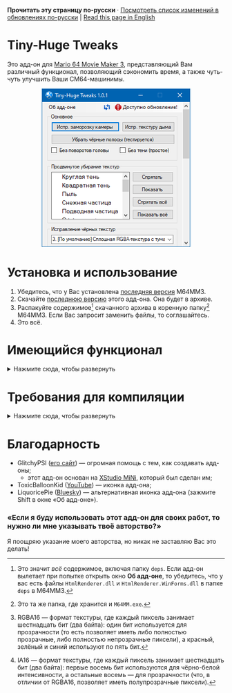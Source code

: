 **Прочитать эту страницу по-русски** · [Посмотреть список изменений в обновлениях по-русски](https://github.com/vazhka-dolya/TinyHugeTweaks/blob/main/Changelog.ru.md) | [Read this page in English](https://github.com/vazhka-dolya/TinyHugeTweaks/blob/main/README.md)

# Tiny-Huge Tweaks
Это адд-он для [Mario 64 Movie Maker 3](https://github.com/projectcomet64/M64MM), представляющий Вам различный функционал, позволяющий сэкономить время, а также чуть-чуть улучшить Ваши СМ64-машинимы.
<p align="center">
  <img src="https://github.com/vazhka-dolya/TinyHugeTweaks/blob/main/GitHubImg/ReadmeImage3_rus.png"/>
</p>

# Установка и использование
1. Убедитесь, что у Вас установлена [последняя версия](https://github.com/projectcomet64/M64MM/releases/latest) M64MM3.
2. Скачайте [последнюю версию](https://github.com/vazhka-dolya/TinyHugeTweaks/releases/latest) этого адд-она. Она будет в архиве.
3. Распакуйте содержимое[^1] скачанного архива в коренную папку[^2] M64MM3. Если Вас запросит заменить файлы, то соглашайтесь.
4. Это всё.
# Имеющийся функционал
<details>
  <summary>Нажмите сюда, чтобы развернуть</summary>

## Исправить заморозку камеры
Реализовывает [GameShark-код от sm64rise и integerbang](https://www.youtube.com/watch?v=FBRHespARdY), исправляющий отдаление камеры при её заморозке. Задумано как своего рода «ярлык», чтобы не нужно было заново вводить этот код каждый раз, когда используешь какой-то новый ROM.
## Без поворотов головы
Заменяет обычную анимацию стояния на анимацию чтения/C-Up, которая не имеет потенциально нежелательных вращений головы. Можно включать и выключать. Задумано как ярлык.
## Убрать чёрные полосы
Реализовывает твик из SM64 ROM Manager'а, убирающий чёрные полосы, которые есть в СМ64 и множестве ROM-хаков.
## Без тени (простое)
Реализовывает простой GameShark-код, убирающий тень у Марио. Скорее всего не будет работать с пользовательскими моделями. Задумано как ярлык.
## Исправить текстуру дыма
Реализовывает твик из SM64 ROM Manager'а, который исправляет ошибку, где у текстуры дыма выставлен формат RGBA16[^3] вместо IA16[^4].
## Продвинутое убирание текстур
Буквально стирает текстуры, превращая их в пустые, полностью прозрачные картинки. Также имеет возможность возвращать стёртые текстуры. Поддерживает множество различных текстур.
## Исправление чёрных текстур
Реализовывает [SM64 Save State Fixer](https://github.com/vazhka-dolya/sm64_save_state_fixer), исправляющий ошибку, где текстуры в старых ROM-хаках могут отображаться чёрными в более новых графических плагинах.
## Звёзды
Позволяет Вам менять модели звёзд из собранных на несобранные и наоборот. Вам нужно поставить игру на паузу перед использованием, иначе СМ64 может вылететь.
### Адреса моделей
Так как у ROM-хаков модели звёзд зачастую хранятся в иных адресах в ОЗУ, данный адд-он позволяет Вам добавлять собственные адреса для моделей звёзд (загляните в `TinyHugeTweaks/starAddresses.config`). Вы можете найти эти адреса используя инструмент по типу [STROOP](https://github.com/SM64-TAS-ABC/STROOP) (рекомендую для него использовать Mupen64).
## Отображение частей тела
Реализовывает GameShark-код, прячущий тело Марио, но так, чтобы можно было настраивать каждую часть тела.

Помечено как тестируемое, потому что сейчас оно не поддерживает другие состояния тела (открытые руки, крылья крылатой кепки, Металлический Марио и т. п.), пользовательские модели и LOD-модели Марио (те, что используются, когда Марио на дистанции от камеры).

</details>

# Требования для компиляции
<details>
  <summary>Нажмите сюда, чтобы развернуть</summary>
  
- Visual Studio 2022.
- Репозиторий M64MM3 в папке под названием `M64MM`, которая находится на одну директорию выше.
  - Пример: если `.sln`-файл BodyStates — `C:/projects/TinyHugeTweaks/TinyHugeTweaks.sln`, то весь репозиторий M64MM3 должен быть в `C:/projects/M64MM`. Желательно, чтобы у путей не было кириллицы.
- Если Вы на Windows, то перед тем, как распаковывать архивы, нажмите правой кнопкой мыши по ним, откройте **Свойства** и посмотрите есть ли опция **Разблокировать**. Если есть, то поставьте на ней галочки и нажмите **Применить**. Если Вы этого не сделаете и архив(-ы) останутся заблокированными, то Вы можете столкнуться с проблемами.
- *В зависимости от ситуации*, Вам *возможно* нужно будет сделать следующее: зайдите в **Меню** > **Средства** > **Диспетчер пакетов NuGet** > **Консоль диспетчера пакетов** и введите `Install-Package HtmlRenderer.WinForms`. После этого, зайдите **Меню** > **Проект** > **Управление пакетами NuGet…** и убедитесь, что у `HtmlRenderer.Core` и `HtmlRenderer.WinForms` последнии версии.

</details>

# Благодарность
- GlitchyPSI ([eго сайт](https://glitchypsi.xyz)) — огромная помощь с тем, как создавать адд-оны;
  - этот адд-он основан на [XStudio MiNi](https://github.com/projectcomet64/xstudio-mini), который был сделан им;
- ToxicBalloonKid ([YouTube](https://www.youtube.com/channel/UCbHbB9MXZYw4WgCeVXbic_Q)) — иконка адд-она;
- LiquoricePie ([Bluesky](https://bsky.app/profile/liquoricepie.bsky.social)) — альтернативная иконка адд-она (зажмите Shift в окне «Об адд-оне»).
### «Если я буду использовать этот адд-он для своих работ, то нужно ли мне указывать твоё авторство?»
Я поощряю указание моего авторства, но никак не заставляю Вас это делать!
[^1]: Это значит *всё* содержимое, включая папку `deps`. Если адд-он вылетает при попытке открыть окно **Об адд-оне**, то убедитесь, что у вас есть файлы `HtmlRenderer.dll` и `HtmlRenderer.WinForms.dll` в папке `deps` в M64MM3.
[^2]: Это та же папка, где хранится и `M64MM.exe`.
[^3]: RGBA16 — формат текстуры, где каждый пиксель занимает шестнадцать бит (два байта): один бит используется для прозрачности (то есть позволяет иметь либо полностью прозрачные, либо полностью непрозрачные пиксели), а красный, зелёный и синий используют по пять бит.
[^4]: IA16 — формат текстуры, где каждый пиксель занимает шестнадцать бит (два байта): первые восемь бит используются для чёрно-белой интенсивности, а остальные восемь — для прозрачности (что, в отличии от RGBA16, позволяет иметь полупрозрачные пиксели).
